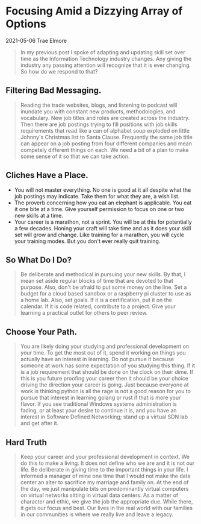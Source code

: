 # Focusing Amid a Dizzying Array of Options 
2021-05-06
Trae Elmore

>In my previous post I spoke of adapting and updating skill set over time as the Information Technology industry changes. Any giving the industry any passing attention will recognize that it is ever changing. So how do we respond to that? 
## Filtering Bad Messaging. 
>Reading the trade websites, blogs, and listening to podcast will inundate you with constant new products, methodologies, and vocabulary. New job titles and roles are created across the industry. Then there are job postings trying to fill positions with job skills requirements that read like a can of alphabet soup exploded on little Johnny's Christmas list to Santa Clause. Frequently the same job title can appear on a job posting from four different companies and mean competely different things on each. We need a bit of a plan to make some sense of it so that we can take action. 

## Cliches Have a Place. 

- You will not master everything. No one is good at it all despite what the job postings may indicate. Take them for what they are, a wish list. 
- The proverb concerning how you eat an elephant is applicable. You eat it one bite at a time. Give yourself permission to focus on one or two new skills at a time. 
- Your career is a marathon, not a sprint. You will be at this for potentially a few decades. Honing your craft will take time and as it does your skill set will grow and change. Like training for a marathon, you will cycle your training modes. But you don't ever really quit training. 

## So What Do I Do? 
>Be deliberate and methodical in pursuing your new skills. By that, I mean set aside regular blocks of time that are devoted to that purpose. Also, don't be afraid to put some money on the line. Set a budget for a cloud based sandbox or a raspberry pi cluster to use as a home lab. Also, set goals. If it is a certification, put it on the calendar. If it is code related, contribute to a project. Give your learning a practical outlet for others to peer review. 

## Choose Your Path. 
>You are likely doing your studying and professional development on your time. To get the most out of it, spend it working on things you actually have an interest in learning. Do not pursue it because someone at work has some expectation of you studying this thing. If it is a job requirement that should be done on the clock on their dime. If this is you future proofing your career then it should be your choice driving the direction your career is going. Just because everyone at work is thinking python is all the rage is not a good reason for you to pursue that interest in learning golang or rust if that is more your flavor. If you see traditional Windows systems administration is fading, or at least your desire to continue it is, and you have an interest in Software Defined Networking; stand up a virtual SDN lab and get after it. 

## Hard Truth 
>Keep your career and your professional development in context. We do this to make a living. It does not define who we are and it is not our life. Be deliberate in giving time to the important things in your life. I informed a manager of mine one time that I would not make the data center an alter to sacrifice my marriage and family on. At the end of the day, we just manipulate bits on predominantly virtual computers on virtual networks sitting in virtual data centers. As a matter of character and ethic, we give the job the appropriate due. While there, it gets our focus and best. Our lives in the real world with our families in our communities is where we really live and leave a legacy.